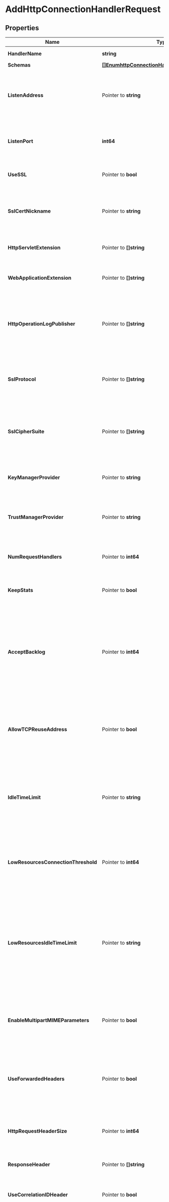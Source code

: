 # AddHttpConnectionHandlerRequest

## Properties

Name | Type | Description | Notes
------------ | ------------- | ------------- | -------------
**HandlerName** | **string** | Name of the new Connection Handler | 
**Schemas** | [**[]EnumhttpConnectionHandlerSchemaUrn**](EnumhttpConnectionHandlerSchemaUrn.md) |  | 
**ListenAddress** | Pointer to **string** | Specifies the address on which to listen for connections from HTTP clients. If no value is defined, the server will listen on all addresses on all interfaces. | [optional] 
**ListenPort** | **int64** | Specifies the port number on which the HTTP Connection Handler will listen for connections from clients. | 
**UseSSL** | Pointer to **bool** | Indicates whether the HTTP Connection Handler should use SSL. | [optional] 
**SslCertNickname** | Pointer to **string** | Specifies the nickname (also called the alias) of the certificate that the HTTP Connection Handler should use when performing SSL communication. | [optional] 
**HttpServletExtension** | Pointer to **[]string** | Specifies information about servlets that will be provided via this connection handler. | [optional] 
**WebApplicationExtension** | Pointer to **[]string** | Specifies information about web applications that will be provided via this connection handler. | [optional] 
**HttpOperationLogPublisher** | Pointer to **[]string** | Specifies the set of HTTP operation loggers that should be used to log information about requests and responses for operations processed through this HTTP Connection Handler. | [optional] 
**SslProtocol** | Pointer to **[]string** | Specifies the names of the SSL protocols that are allowed for use in SSL communication. The set of supported ssl protocols can be viewed via the ssl context monitor entry. | [optional] 
**SslCipherSuite** | Pointer to **[]string** | Specifies the names of the SSL cipher suites that are allowed for use in SSL communication. The set of supported cipher suites can be viewed via the ssl context monitor entry. | [optional] 
**KeyManagerProvider** | Pointer to **string** | Specifies the key manager provider that will be used to obtain the certificate to present to HTTPS clients. | [optional] 
**TrustManagerProvider** | Pointer to **string** | Specifies the trust manager provider that will be used to validate any certificates presented by HTTPS clients. | [optional] 
**NumRequestHandlers** | Pointer to **int64** | Specifies the number of threads that will be used for accepting connections and reading requests from clients. | [optional] 
**KeepStats** | Pointer to **bool** | Indicates whether to enable statistics collection for this connection handler. | [optional] 
**AcceptBacklog** | Pointer to **int64** | Specifies the number of concurrent outstanding connection attempts that the connection handler should allow. The default value should be acceptable in most cases, but it may need to be increased in environments that may attempt to establish large numbers of connections simultaneously. | [optional] 
**AllowTCPReuseAddress** | Pointer to **bool** | Indicates whether the server should attempt to reuse socket descriptors. This may be useful in environments with a high rate of connection establishment and termination. | [optional] 
**IdleTimeLimit** | Pointer to **string** | Specifies the maximum idle time for a connection. The max idle time is applied when waiting for a new request to be received on a connection, when reading the headers and content of a request, or when writing the headers and content of a response. | [optional] 
**LowResourcesConnectionThreshold** | Pointer to **int64** | Specifies the number of connections, which if exceeded, places this handler in a low resource state where a different idle time limit is applied on the connections. | [optional] 
**LowResourcesIdleTimeLimit** | Pointer to **string** | Specifies the maximum idle time for a connection when this handler is in a low resource state as defined by low-resource-connections. The max idle time is applied when waiting for a new request to be received on a connection, when reading the headers and content of a request, or when writing the headers and content of a response. | [optional] 
**EnableMultipartMIMEParameters** | Pointer to **bool** | Determines whether request form parameters submitted in multipart/ form-data (RFC 2388) format should be processed as request parameters. | [optional] 
**UseForwardedHeaders** | Pointer to **bool** | Indicates whether to use \&quot;Forwarded\&quot; and \&quot;X-Forwarded-*\&quot; request headers to override corresponding HTTP request information available during request processing. | [optional] 
**HttpRequestHeaderSize** | Pointer to **int64** | Specifies the maximum buffer size of an http request including the request uri and all of the request headers. | [optional] 
**ResponseHeader** | Pointer to **[]string** | Specifies HTTP header fields and values added to response headers for all requests. | [optional] 
**UseCorrelationIDHeader** | Pointer to **bool** | If enabled, a correlation ID header will be added to outgoing HTTP responses. | [optional] 
**CorrelationIDResponseHeader** | Pointer to **string** | Specifies the name of the HTTP response header that will contain a correlation ID value. Example values are \&quot;Correlation-Id\&quot;, \&quot;X-Amzn-Trace-Id\&quot;, and \&quot;X-Request-Id\&quot;. | [optional] 
**CorrelationIDRequestHeader** | Pointer to **[]string** | Specifies the set of HTTP request headers that may contain a value to be used as the correlation ID. Example values are \&quot;Correlation-Id\&quot;, \&quot;X-Amzn-Trace-Id\&quot;, and \&quot;X-Request-Id\&quot;. | [optional] 
**SslClientAuthPolicy** | Pointer to [**EnumconnectionHandlerSslClientAuthPolicyProp**](EnumconnectionHandlerSslClientAuthPolicyProp.md) |  | [optional] 
**Description** | Pointer to **string** | A description for this Connection Handler | [optional] 
**Enabled** | **bool** | Indicates whether the Connection Handler is enabled. | 

## Methods

### NewAddHttpConnectionHandlerRequest

`func NewAddHttpConnectionHandlerRequest(handlerName string, schemas []EnumhttpConnectionHandlerSchemaUrn, listenPort int64, enabled bool, ) *AddHttpConnectionHandlerRequest`

NewAddHttpConnectionHandlerRequest instantiates a new AddHttpConnectionHandlerRequest object
This constructor will assign default values to properties that have it defined,
and makes sure properties required by API are set, but the set of arguments
will change when the set of required properties is changed

### NewAddHttpConnectionHandlerRequestWithDefaults

`func NewAddHttpConnectionHandlerRequestWithDefaults() *AddHttpConnectionHandlerRequest`

NewAddHttpConnectionHandlerRequestWithDefaults instantiates a new AddHttpConnectionHandlerRequest object
This constructor will only assign default values to properties that have it defined,
but it doesn't guarantee that properties required by API are set

### GetHandlerName

`func (o *AddHttpConnectionHandlerRequest) GetHandlerName() string`

GetHandlerName returns the HandlerName field if non-nil, zero value otherwise.

### GetHandlerNameOk

`func (o *AddHttpConnectionHandlerRequest) GetHandlerNameOk() (*string, bool)`

GetHandlerNameOk returns a tuple with the HandlerName field if it's non-nil, zero value otherwise
and a boolean to check if the value has been set.

### SetHandlerName

`func (o *AddHttpConnectionHandlerRequest) SetHandlerName(v string)`

SetHandlerName sets HandlerName field to given value.


### GetSchemas

`func (o *AddHttpConnectionHandlerRequest) GetSchemas() []EnumhttpConnectionHandlerSchemaUrn`

GetSchemas returns the Schemas field if non-nil, zero value otherwise.

### GetSchemasOk

`func (o *AddHttpConnectionHandlerRequest) GetSchemasOk() (*[]EnumhttpConnectionHandlerSchemaUrn, bool)`

GetSchemasOk returns a tuple with the Schemas field if it's non-nil, zero value otherwise
and a boolean to check if the value has been set.

### SetSchemas

`func (o *AddHttpConnectionHandlerRequest) SetSchemas(v []EnumhttpConnectionHandlerSchemaUrn)`

SetSchemas sets Schemas field to given value.


### GetListenAddress

`func (o *AddHttpConnectionHandlerRequest) GetListenAddress() string`

GetListenAddress returns the ListenAddress field if non-nil, zero value otherwise.

### GetListenAddressOk

`func (o *AddHttpConnectionHandlerRequest) GetListenAddressOk() (*string, bool)`

GetListenAddressOk returns a tuple with the ListenAddress field if it's non-nil, zero value otherwise
and a boolean to check if the value has been set.

### SetListenAddress

`func (o *AddHttpConnectionHandlerRequest) SetListenAddress(v string)`

SetListenAddress sets ListenAddress field to given value.

### HasListenAddress

`func (o *AddHttpConnectionHandlerRequest) HasListenAddress() bool`

HasListenAddress returns a boolean if a field has been set.

### GetListenPort

`func (o *AddHttpConnectionHandlerRequest) GetListenPort() int64`

GetListenPort returns the ListenPort field if non-nil, zero value otherwise.

### GetListenPortOk

`func (o *AddHttpConnectionHandlerRequest) GetListenPortOk() (*int64, bool)`

GetListenPortOk returns a tuple with the ListenPort field if it's non-nil, zero value otherwise
and a boolean to check if the value has been set.

### SetListenPort

`func (o *AddHttpConnectionHandlerRequest) SetListenPort(v int64)`

SetListenPort sets ListenPort field to given value.


### GetUseSSL

`func (o *AddHttpConnectionHandlerRequest) GetUseSSL() bool`

GetUseSSL returns the UseSSL field if non-nil, zero value otherwise.

### GetUseSSLOk

`func (o *AddHttpConnectionHandlerRequest) GetUseSSLOk() (*bool, bool)`

GetUseSSLOk returns a tuple with the UseSSL field if it's non-nil, zero value otherwise
and a boolean to check if the value has been set.

### SetUseSSL

`func (o *AddHttpConnectionHandlerRequest) SetUseSSL(v bool)`

SetUseSSL sets UseSSL field to given value.

### HasUseSSL

`func (o *AddHttpConnectionHandlerRequest) HasUseSSL() bool`

HasUseSSL returns a boolean if a field has been set.

### GetSslCertNickname

`func (o *AddHttpConnectionHandlerRequest) GetSslCertNickname() string`

GetSslCertNickname returns the SslCertNickname field if non-nil, zero value otherwise.

### GetSslCertNicknameOk

`func (o *AddHttpConnectionHandlerRequest) GetSslCertNicknameOk() (*string, bool)`

GetSslCertNicknameOk returns a tuple with the SslCertNickname field if it's non-nil, zero value otherwise
and a boolean to check if the value has been set.

### SetSslCertNickname

`func (o *AddHttpConnectionHandlerRequest) SetSslCertNickname(v string)`

SetSslCertNickname sets SslCertNickname field to given value.

### HasSslCertNickname

`func (o *AddHttpConnectionHandlerRequest) HasSslCertNickname() bool`

HasSslCertNickname returns a boolean if a field has been set.

### GetHttpServletExtension

`func (o *AddHttpConnectionHandlerRequest) GetHttpServletExtension() []string`

GetHttpServletExtension returns the HttpServletExtension field if non-nil, zero value otherwise.

### GetHttpServletExtensionOk

`func (o *AddHttpConnectionHandlerRequest) GetHttpServletExtensionOk() (*[]string, bool)`

GetHttpServletExtensionOk returns a tuple with the HttpServletExtension field if it's non-nil, zero value otherwise
and a boolean to check if the value has been set.

### SetHttpServletExtension

`func (o *AddHttpConnectionHandlerRequest) SetHttpServletExtension(v []string)`

SetHttpServletExtension sets HttpServletExtension field to given value.

### HasHttpServletExtension

`func (o *AddHttpConnectionHandlerRequest) HasHttpServletExtension() bool`

HasHttpServletExtension returns a boolean if a field has been set.

### GetWebApplicationExtension

`func (o *AddHttpConnectionHandlerRequest) GetWebApplicationExtension() []string`

GetWebApplicationExtension returns the WebApplicationExtension field if non-nil, zero value otherwise.

### GetWebApplicationExtensionOk

`func (o *AddHttpConnectionHandlerRequest) GetWebApplicationExtensionOk() (*[]string, bool)`

GetWebApplicationExtensionOk returns a tuple with the WebApplicationExtension field if it's non-nil, zero value otherwise
and a boolean to check if the value has been set.

### SetWebApplicationExtension

`func (o *AddHttpConnectionHandlerRequest) SetWebApplicationExtension(v []string)`

SetWebApplicationExtension sets WebApplicationExtension field to given value.

### HasWebApplicationExtension

`func (o *AddHttpConnectionHandlerRequest) HasWebApplicationExtension() bool`

HasWebApplicationExtension returns a boolean if a field has been set.

### GetHttpOperationLogPublisher

`func (o *AddHttpConnectionHandlerRequest) GetHttpOperationLogPublisher() []string`

GetHttpOperationLogPublisher returns the HttpOperationLogPublisher field if non-nil, zero value otherwise.

### GetHttpOperationLogPublisherOk

`func (o *AddHttpConnectionHandlerRequest) GetHttpOperationLogPublisherOk() (*[]string, bool)`

GetHttpOperationLogPublisherOk returns a tuple with the HttpOperationLogPublisher field if it's non-nil, zero value otherwise
and a boolean to check if the value has been set.

### SetHttpOperationLogPublisher

`func (o *AddHttpConnectionHandlerRequest) SetHttpOperationLogPublisher(v []string)`

SetHttpOperationLogPublisher sets HttpOperationLogPublisher field to given value.

### HasHttpOperationLogPublisher

`func (o *AddHttpConnectionHandlerRequest) HasHttpOperationLogPublisher() bool`

HasHttpOperationLogPublisher returns a boolean if a field has been set.

### GetSslProtocol

`func (o *AddHttpConnectionHandlerRequest) GetSslProtocol() []string`

GetSslProtocol returns the SslProtocol field if non-nil, zero value otherwise.

### GetSslProtocolOk

`func (o *AddHttpConnectionHandlerRequest) GetSslProtocolOk() (*[]string, bool)`

GetSslProtocolOk returns a tuple with the SslProtocol field if it's non-nil, zero value otherwise
and a boolean to check if the value has been set.

### SetSslProtocol

`func (o *AddHttpConnectionHandlerRequest) SetSslProtocol(v []string)`

SetSslProtocol sets SslProtocol field to given value.

### HasSslProtocol

`func (o *AddHttpConnectionHandlerRequest) HasSslProtocol() bool`

HasSslProtocol returns a boolean if a field has been set.

### GetSslCipherSuite

`func (o *AddHttpConnectionHandlerRequest) GetSslCipherSuite() []string`

GetSslCipherSuite returns the SslCipherSuite field if non-nil, zero value otherwise.

### GetSslCipherSuiteOk

`func (o *AddHttpConnectionHandlerRequest) GetSslCipherSuiteOk() (*[]string, bool)`

GetSslCipherSuiteOk returns a tuple with the SslCipherSuite field if it's non-nil, zero value otherwise
and a boolean to check if the value has been set.

### SetSslCipherSuite

`func (o *AddHttpConnectionHandlerRequest) SetSslCipherSuite(v []string)`

SetSslCipherSuite sets SslCipherSuite field to given value.

### HasSslCipherSuite

`func (o *AddHttpConnectionHandlerRequest) HasSslCipherSuite() bool`

HasSslCipherSuite returns a boolean if a field has been set.

### GetKeyManagerProvider

`func (o *AddHttpConnectionHandlerRequest) GetKeyManagerProvider() string`

GetKeyManagerProvider returns the KeyManagerProvider field if non-nil, zero value otherwise.

### GetKeyManagerProviderOk

`func (o *AddHttpConnectionHandlerRequest) GetKeyManagerProviderOk() (*string, bool)`

GetKeyManagerProviderOk returns a tuple with the KeyManagerProvider field if it's non-nil, zero value otherwise
and a boolean to check if the value has been set.

### SetKeyManagerProvider

`func (o *AddHttpConnectionHandlerRequest) SetKeyManagerProvider(v string)`

SetKeyManagerProvider sets KeyManagerProvider field to given value.

### HasKeyManagerProvider

`func (o *AddHttpConnectionHandlerRequest) HasKeyManagerProvider() bool`

HasKeyManagerProvider returns a boolean if a field has been set.

### GetTrustManagerProvider

`func (o *AddHttpConnectionHandlerRequest) GetTrustManagerProvider() string`

GetTrustManagerProvider returns the TrustManagerProvider field if non-nil, zero value otherwise.

### GetTrustManagerProviderOk

`func (o *AddHttpConnectionHandlerRequest) GetTrustManagerProviderOk() (*string, bool)`

GetTrustManagerProviderOk returns a tuple with the TrustManagerProvider field if it's non-nil, zero value otherwise
and a boolean to check if the value has been set.

### SetTrustManagerProvider

`func (o *AddHttpConnectionHandlerRequest) SetTrustManagerProvider(v string)`

SetTrustManagerProvider sets TrustManagerProvider field to given value.

### HasTrustManagerProvider

`func (o *AddHttpConnectionHandlerRequest) HasTrustManagerProvider() bool`

HasTrustManagerProvider returns a boolean if a field has been set.

### GetNumRequestHandlers

`func (o *AddHttpConnectionHandlerRequest) GetNumRequestHandlers() int64`

GetNumRequestHandlers returns the NumRequestHandlers field if non-nil, zero value otherwise.

### GetNumRequestHandlersOk

`func (o *AddHttpConnectionHandlerRequest) GetNumRequestHandlersOk() (*int64, bool)`

GetNumRequestHandlersOk returns a tuple with the NumRequestHandlers field if it's non-nil, zero value otherwise
and a boolean to check if the value has been set.

### SetNumRequestHandlers

`func (o *AddHttpConnectionHandlerRequest) SetNumRequestHandlers(v int64)`

SetNumRequestHandlers sets NumRequestHandlers field to given value.

### HasNumRequestHandlers

`func (o *AddHttpConnectionHandlerRequest) HasNumRequestHandlers() bool`

HasNumRequestHandlers returns a boolean if a field has been set.

### GetKeepStats

`func (o *AddHttpConnectionHandlerRequest) GetKeepStats() bool`

GetKeepStats returns the KeepStats field if non-nil, zero value otherwise.

### GetKeepStatsOk

`func (o *AddHttpConnectionHandlerRequest) GetKeepStatsOk() (*bool, bool)`

GetKeepStatsOk returns a tuple with the KeepStats field if it's non-nil, zero value otherwise
and a boolean to check if the value has been set.

### SetKeepStats

`func (o *AddHttpConnectionHandlerRequest) SetKeepStats(v bool)`

SetKeepStats sets KeepStats field to given value.

### HasKeepStats

`func (o *AddHttpConnectionHandlerRequest) HasKeepStats() bool`

HasKeepStats returns a boolean if a field has been set.

### GetAcceptBacklog

`func (o *AddHttpConnectionHandlerRequest) GetAcceptBacklog() int64`

GetAcceptBacklog returns the AcceptBacklog field if non-nil, zero value otherwise.

### GetAcceptBacklogOk

`func (o *AddHttpConnectionHandlerRequest) GetAcceptBacklogOk() (*int64, bool)`

GetAcceptBacklogOk returns a tuple with the AcceptBacklog field if it's non-nil, zero value otherwise
and a boolean to check if the value has been set.

### SetAcceptBacklog

`func (o *AddHttpConnectionHandlerRequest) SetAcceptBacklog(v int64)`

SetAcceptBacklog sets AcceptBacklog field to given value.

### HasAcceptBacklog

`func (o *AddHttpConnectionHandlerRequest) HasAcceptBacklog() bool`

HasAcceptBacklog returns a boolean if a field has been set.

### GetAllowTCPReuseAddress

`func (o *AddHttpConnectionHandlerRequest) GetAllowTCPReuseAddress() bool`

GetAllowTCPReuseAddress returns the AllowTCPReuseAddress field if non-nil, zero value otherwise.

### GetAllowTCPReuseAddressOk

`func (o *AddHttpConnectionHandlerRequest) GetAllowTCPReuseAddressOk() (*bool, bool)`

GetAllowTCPReuseAddressOk returns a tuple with the AllowTCPReuseAddress field if it's non-nil, zero value otherwise
and a boolean to check if the value has been set.

### SetAllowTCPReuseAddress

`func (o *AddHttpConnectionHandlerRequest) SetAllowTCPReuseAddress(v bool)`

SetAllowTCPReuseAddress sets AllowTCPReuseAddress field to given value.

### HasAllowTCPReuseAddress

`func (o *AddHttpConnectionHandlerRequest) HasAllowTCPReuseAddress() bool`

HasAllowTCPReuseAddress returns a boolean if a field has been set.

### GetIdleTimeLimit

`func (o *AddHttpConnectionHandlerRequest) GetIdleTimeLimit() string`

GetIdleTimeLimit returns the IdleTimeLimit field if non-nil, zero value otherwise.

### GetIdleTimeLimitOk

`func (o *AddHttpConnectionHandlerRequest) GetIdleTimeLimitOk() (*string, bool)`

GetIdleTimeLimitOk returns a tuple with the IdleTimeLimit field if it's non-nil, zero value otherwise
and a boolean to check if the value has been set.

### SetIdleTimeLimit

`func (o *AddHttpConnectionHandlerRequest) SetIdleTimeLimit(v string)`

SetIdleTimeLimit sets IdleTimeLimit field to given value.

### HasIdleTimeLimit

`func (o *AddHttpConnectionHandlerRequest) HasIdleTimeLimit() bool`

HasIdleTimeLimit returns a boolean if a field has been set.

### GetLowResourcesConnectionThreshold

`func (o *AddHttpConnectionHandlerRequest) GetLowResourcesConnectionThreshold() int64`

GetLowResourcesConnectionThreshold returns the LowResourcesConnectionThreshold field if non-nil, zero value otherwise.

### GetLowResourcesConnectionThresholdOk

`func (o *AddHttpConnectionHandlerRequest) GetLowResourcesConnectionThresholdOk() (*int64, bool)`

GetLowResourcesConnectionThresholdOk returns a tuple with the LowResourcesConnectionThreshold field if it's non-nil, zero value otherwise
and a boolean to check if the value has been set.

### SetLowResourcesConnectionThreshold

`func (o *AddHttpConnectionHandlerRequest) SetLowResourcesConnectionThreshold(v int64)`

SetLowResourcesConnectionThreshold sets LowResourcesConnectionThreshold field to given value.

### HasLowResourcesConnectionThreshold

`func (o *AddHttpConnectionHandlerRequest) HasLowResourcesConnectionThreshold() bool`

HasLowResourcesConnectionThreshold returns a boolean if a field has been set.

### GetLowResourcesIdleTimeLimit

`func (o *AddHttpConnectionHandlerRequest) GetLowResourcesIdleTimeLimit() string`

GetLowResourcesIdleTimeLimit returns the LowResourcesIdleTimeLimit field if non-nil, zero value otherwise.

### GetLowResourcesIdleTimeLimitOk

`func (o *AddHttpConnectionHandlerRequest) GetLowResourcesIdleTimeLimitOk() (*string, bool)`

GetLowResourcesIdleTimeLimitOk returns a tuple with the LowResourcesIdleTimeLimit field if it's non-nil, zero value otherwise
and a boolean to check if the value has been set.

### SetLowResourcesIdleTimeLimit

`func (o *AddHttpConnectionHandlerRequest) SetLowResourcesIdleTimeLimit(v string)`

SetLowResourcesIdleTimeLimit sets LowResourcesIdleTimeLimit field to given value.

### HasLowResourcesIdleTimeLimit

`func (o *AddHttpConnectionHandlerRequest) HasLowResourcesIdleTimeLimit() bool`

HasLowResourcesIdleTimeLimit returns a boolean if a field has been set.

### GetEnableMultipartMIMEParameters

`func (o *AddHttpConnectionHandlerRequest) GetEnableMultipartMIMEParameters() bool`

GetEnableMultipartMIMEParameters returns the EnableMultipartMIMEParameters field if non-nil, zero value otherwise.

### GetEnableMultipartMIMEParametersOk

`func (o *AddHttpConnectionHandlerRequest) GetEnableMultipartMIMEParametersOk() (*bool, bool)`

GetEnableMultipartMIMEParametersOk returns a tuple with the EnableMultipartMIMEParameters field if it's non-nil, zero value otherwise
and a boolean to check if the value has been set.

### SetEnableMultipartMIMEParameters

`func (o *AddHttpConnectionHandlerRequest) SetEnableMultipartMIMEParameters(v bool)`

SetEnableMultipartMIMEParameters sets EnableMultipartMIMEParameters field to given value.

### HasEnableMultipartMIMEParameters

`func (o *AddHttpConnectionHandlerRequest) HasEnableMultipartMIMEParameters() bool`

HasEnableMultipartMIMEParameters returns a boolean if a field has been set.

### GetUseForwardedHeaders

`func (o *AddHttpConnectionHandlerRequest) GetUseForwardedHeaders() bool`

GetUseForwardedHeaders returns the UseForwardedHeaders field if non-nil, zero value otherwise.

### GetUseForwardedHeadersOk

`func (o *AddHttpConnectionHandlerRequest) GetUseForwardedHeadersOk() (*bool, bool)`

GetUseForwardedHeadersOk returns a tuple with the UseForwardedHeaders field if it's non-nil, zero value otherwise
and a boolean to check if the value has been set.

### SetUseForwardedHeaders

`func (o *AddHttpConnectionHandlerRequest) SetUseForwardedHeaders(v bool)`

SetUseForwardedHeaders sets UseForwardedHeaders field to given value.

### HasUseForwardedHeaders

`func (o *AddHttpConnectionHandlerRequest) HasUseForwardedHeaders() bool`

HasUseForwardedHeaders returns a boolean if a field has been set.

### GetHttpRequestHeaderSize

`func (o *AddHttpConnectionHandlerRequest) GetHttpRequestHeaderSize() int64`

GetHttpRequestHeaderSize returns the HttpRequestHeaderSize field if non-nil, zero value otherwise.

### GetHttpRequestHeaderSizeOk

`func (o *AddHttpConnectionHandlerRequest) GetHttpRequestHeaderSizeOk() (*int64, bool)`

GetHttpRequestHeaderSizeOk returns a tuple with the HttpRequestHeaderSize field if it's non-nil, zero value otherwise
and a boolean to check if the value has been set.

### SetHttpRequestHeaderSize

`func (o *AddHttpConnectionHandlerRequest) SetHttpRequestHeaderSize(v int64)`

SetHttpRequestHeaderSize sets HttpRequestHeaderSize field to given value.

### HasHttpRequestHeaderSize

`func (o *AddHttpConnectionHandlerRequest) HasHttpRequestHeaderSize() bool`

HasHttpRequestHeaderSize returns a boolean if a field has been set.

### GetResponseHeader

`func (o *AddHttpConnectionHandlerRequest) GetResponseHeader() []string`

GetResponseHeader returns the ResponseHeader field if non-nil, zero value otherwise.

### GetResponseHeaderOk

`func (o *AddHttpConnectionHandlerRequest) GetResponseHeaderOk() (*[]string, bool)`

GetResponseHeaderOk returns a tuple with the ResponseHeader field if it's non-nil, zero value otherwise
and a boolean to check if the value has been set.

### SetResponseHeader

`func (o *AddHttpConnectionHandlerRequest) SetResponseHeader(v []string)`

SetResponseHeader sets ResponseHeader field to given value.

### HasResponseHeader

`func (o *AddHttpConnectionHandlerRequest) HasResponseHeader() bool`

HasResponseHeader returns a boolean if a field has been set.

### GetUseCorrelationIDHeader

`func (o *AddHttpConnectionHandlerRequest) GetUseCorrelationIDHeader() bool`

GetUseCorrelationIDHeader returns the UseCorrelationIDHeader field if non-nil, zero value otherwise.

### GetUseCorrelationIDHeaderOk

`func (o *AddHttpConnectionHandlerRequest) GetUseCorrelationIDHeaderOk() (*bool, bool)`

GetUseCorrelationIDHeaderOk returns a tuple with the UseCorrelationIDHeader field if it's non-nil, zero value otherwise
and a boolean to check if the value has been set.

### SetUseCorrelationIDHeader

`func (o *AddHttpConnectionHandlerRequest) SetUseCorrelationIDHeader(v bool)`

SetUseCorrelationIDHeader sets UseCorrelationIDHeader field to given value.

### HasUseCorrelationIDHeader

`func (o *AddHttpConnectionHandlerRequest) HasUseCorrelationIDHeader() bool`

HasUseCorrelationIDHeader returns a boolean if a field has been set.

### GetCorrelationIDResponseHeader

`func (o *AddHttpConnectionHandlerRequest) GetCorrelationIDResponseHeader() string`

GetCorrelationIDResponseHeader returns the CorrelationIDResponseHeader field if non-nil, zero value otherwise.

### GetCorrelationIDResponseHeaderOk

`func (o *AddHttpConnectionHandlerRequest) GetCorrelationIDResponseHeaderOk() (*string, bool)`

GetCorrelationIDResponseHeaderOk returns a tuple with the CorrelationIDResponseHeader field if it's non-nil, zero value otherwise
and a boolean to check if the value has been set.

### SetCorrelationIDResponseHeader

`func (o *AddHttpConnectionHandlerRequest) SetCorrelationIDResponseHeader(v string)`

SetCorrelationIDResponseHeader sets CorrelationIDResponseHeader field to given value.

### HasCorrelationIDResponseHeader

`func (o *AddHttpConnectionHandlerRequest) HasCorrelationIDResponseHeader() bool`

HasCorrelationIDResponseHeader returns a boolean if a field has been set.

### GetCorrelationIDRequestHeader

`func (o *AddHttpConnectionHandlerRequest) GetCorrelationIDRequestHeader() []string`

GetCorrelationIDRequestHeader returns the CorrelationIDRequestHeader field if non-nil, zero value otherwise.

### GetCorrelationIDRequestHeaderOk

`func (o *AddHttpConnectionHandlerRequest) GetCorrelationIDRequestHeaderOk() (*[]string, bool)`

GetCorrelationIDRequestHeaderOk returns a tuple with the CorrelationIDRequestHeader field if it's non-nil, zero value otherwise
and a boolean to check if the value has been set.

### SetCorrelationIDRequestHeader

`func (o *AddHttpConnectionHandlerRequest) SetCorrelationIDRequestHeader(v []string)`

SetCorrelationIDRequestHeader sets CorrelationIDRequestHeader field to given value.

### HasCorrelationIDRequestHeader

`func (o *AddHttpConnectionHandlerRequest) HasCorrelationIDRequestHeader() bool`

HasCorrelationIDRequestHeader returns a boolean if a field has been set.

### GetSslClientAuthPolicy

`func (o *AddHttpConnectionHandlerRequest) GetSslClientAuthPolicy() EnumconnectionHandlerSslClientAuthPolicyProp`

GetSslClientAuthPolicy returns the SslClientAuthPolicy field if non-nil, zero value otherwise.

### GetSslClientAuthPolicyOk

`func (o *AddHttpConnectionHandlerRequest) GetSslClientAuthPolicyOk() (*EnumconnectionHandlerSslClientAuthPolicyProp, bool)`

GetSslClientAuthPolicyOk returns a tuple with the SslClientAuthPolicy field if it's non-nil, zero value otherwise
and a boolean to check if the value has been set.

### SetSslClientAuthPolicy

`func (o *AddHttpConnectionHandlerRequest) SetSslClientAuthPolicy(v EnumconnectionHandlerSslClientAuthPolicyProp)`

SetSslClientAuthPolicy sets SslClientAuthPolicy field to given value.

### HasSslClientAuthPolicy

`func (o *AddHttpConnectionHandlerRequest) HasSslClientAuthPolicy() bool`

HasSslClientAuthPolicy returns a boolean if a field has been set.

### GetDescription

`func (o *AddHttpConnectionHandlerRequest) GetDescription() string`

GetDescription returns the Description field if non-nil, zero value otherwise.

### GetDescriptionOk

`func (o *AddHttpConnectionHandlerRequest) GetDescriptionOk() (*string, bool)`

GetDescriptionOk returns a tuple with the Description field if it's non-nil, zero value otherwise
and a boolean to check if the value has been set.

### SetDescription

`func (o *AddHttpConnectionHandlerRequest) SetDescription(v string)`

SetDescription sets Description field to given value.

### HasDescription

`func (o *AddHttpConnectionHandlerRequest) HasDescription() bool`

HasDescription returns a boolean if a field has been set.

### GetEnabled

`func (o *AddHttpConnectionHandlerRequest) GetEnabled() bool`

GetEnabled returns the Enabled field if non-nil, zero value otherwise.

### GetEnabledOk

`func (o *AddHttpConnectionHandlerRequest) GetEnabledOk() (*bool, bool)`

GetEnabledOk returns a tuple with the Enabled field if it's non-nil, zero value otherwise
and a boolean to check if the value has been set.

### SetEnabled

`func (o *AddHttpConnectionHandlerRequest) SetEnabled(v bool)`

SetEnabled sets Enabled field to given value.



[[Back to Model list]](../README.md#documentation-for-models) [[Back to API list]](../README.md#documentation-for-api-endpoints) [[Back to README]](../README.md)


